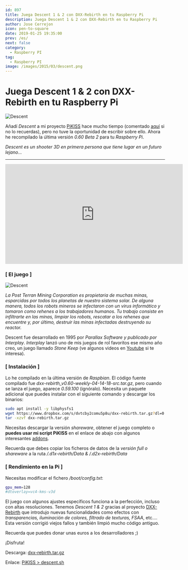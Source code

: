 ```yaml
---
id: 897
title: Juega Descent 1 & 2 con DXX-Rebirth en tu Raspberry Pi
description: Juega Descent 1 & 2 con DXX-Rebirth en tu Raspberry Pi
author: Jose Cerrejon
icon: pen-to-square
date: 2019-01-25 19:35:00
prev: /es/
next: false
category:
  - Raspberry PI
tag:
  - Raspberry PI
image: /images/2015/03/descent.png
---
```


# Juega Descent 1 & 2 con DXX-Rebirth en tu Raspberry Pi

![Descent](/images/2015/03/descent.png)

Añadí *Descent* a mi proyecto [PiKISS](https://github.com/jmcerrejon/PiKISS/blob/master/scripts/games/descent.sh) hace mucho tiempo (comentado [aquí](/post.php?id=534) si no lo recuerdas), pero no tuve la oportunidad de escribir sobre ello. Ahora he recompilado la última versión *0.60 Beta 2* para tu *Raspberry Pi*.

*Descent es un shooter 3D en primera persona que tiene lugar en un futuro lejano...*

- - -
<iframe width="560" height="315" src="https://www.youtube.com/embed/MAKS7hUkIMk" frameborder="0" allow="accelerometer; autoplay; encrypted-media; gyroscope; picture-in-picture" allowfullscreen></iframe>

### [ El juego ]

![Descent](/images/2019/01/d1xr-scrn25.jpg)

*La Post Terran Mining Corporation es propietaria de muchas minas, esparcidas por todos los planetas de nuestro sistema solar. De alguna manera, todos los robots mineros se infectaron con un virus informático y tomaron como rehenes a los trabajadores humanos. Tu trabajo consiste en infiltrarte en las minas, limpiar los robots, rescatar a los rehenes que encuentre y, por último, destruir las minas infectadas destruyendo su reactor.*

Descent fue desarrollado en 1995 por *Parallax Software y publicado por Interplay*. *Interplay* lanzó uno de mis juegos de rol favoritos ese mismo año creo, un juego llamado *Stone Keep* (ve algunos videos en [Youtube](https://www.youtube.com/channel/UCw8v-vad-PKjIh41vzLvHCA) si te interesa).

### [ Instalación ]

Lo he compilado en la última versión de *Raspbian*. El código fuente compilado fue *dxx-rebirth_v0.60-weekly-04-14-18-src.tar.gz*, pero cuando se lanza el juego, aparece *0.59.100* (ignóralo). Necesita un paquete adicional que puedes instalar con el siguiente comando y descargar los binarios:

```bash
sudo apt install -y libphysfs1
wget https://www.dropbox.com/s/dvtcby2comu5p8u/dxx-rebirth.tar.gz?dl=0
tar -xzvf dxx-rebirth.tar.gz
```

Necesitas descargar la versión *shareware*, obtener el juego completo o **puedes usar mi script PiKISS** en el enlace de abajo con algunos interesantes [addons](https://www.dxx-rebirth.com).

Recuerda que debes copiar los ficheros de datos de la *versión full o shareware* a la ruta */.d1x-rebirth/Data & /.d2x-rebirth/Data*

### [ Rendimiento en la Pi ]

Necesitas modificar el fichero */boot/config.txt*:

```bash
gpu_mem=128
#dtoverlay=vc4-kms-v3d
```

El juego con algunos ajustes específicos funciona a la perfección, incluso con altas resoluciones. Tenemos *Descent 1 & 2* gracias al proyecto [DXX-Rebirth](https://www.dxx-rebirth.com) que introdujo nuevas funcionalidades como efectos con *transparencias, iluminación de colores, filtrado de texturas, FSAA*, etc.... Esta versión corrigió viejos fallos y también limpió mucho código antiguo.

Recuerda que puedes donar unas euros a los desarrolladores ;)

¡Disfruta!

Descarga: [dxx-rebirth.tar.gz](https://www.dropbox.com/s/dvtcby2comu5p8u/dxx-rebirth.tar.gz?dl=0)

Enlace: [PiKISS > descent.sh](https://github.com/jmcerrejon/PiKISS/blob/master/scripts/games/descent.sh)